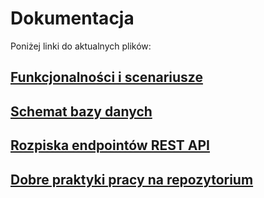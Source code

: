 # Dokumentacja

Poniżej linki do aktualnych plików:

## [Funkcjonalności i scenariusze](https://docs.google.com/document/d/13LVHm4QKxIvUkFTarfHiFv_aQYFxHRLeYVQgY6VG-II/edit?pli=1&tab=t.0#heading=h.bkmsbbcx2fsq)

## [Schemat bazy danych](https://docs.google.com/document/d/1u5IPpOg9kyIBA538AxfJyk0HP991Awp0/edit)

## [Rozpiska endpointów REST API](https://sggwpl-my.sharepoint.com/:w:/g/personal/s208410_sggw_edu_pl/EV8ATxOYaFBPqpZpbonGb2QBi2dqtTvzDckZrs5UGdg20Q?rtime=jsuGHA0H3Ug)

## [Dobre praktyki pracy na repozytorium](https://sggwpl-my.sharepoint.com/:w:/g/personal/s205870_sggw_edu_pl/ER8dABN9yR1OqNBbOb1MDB4B5PHiO4ks7LTrh2zF6sEtvA?rtime=AMBpzIgC3Ug)
